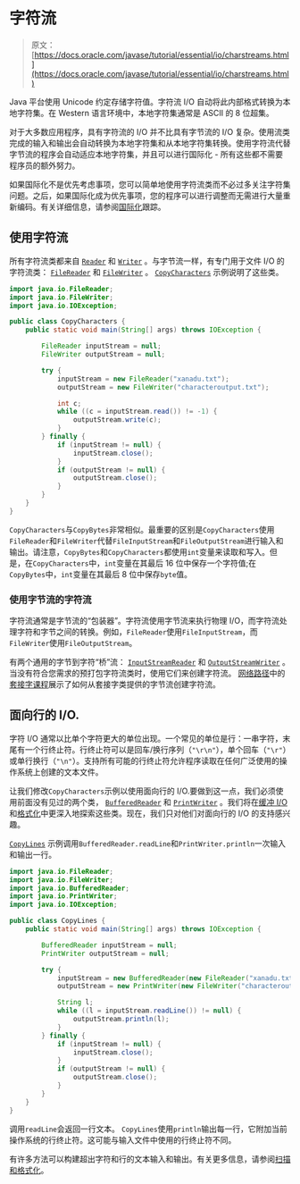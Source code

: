 # 字符流

> 原文： [https://docs.oracle.com/javase/tutorial/essential/io/charstreams.html](https://docs.oracle.com/javase/tutorial/essential/io/charstreams.html)

Java 平台使用 Unicode 约定存储字符值。字符流 I/O 自动将此内部格式转换为本地字符集。在 Western 语言环境中，本地字符集通常是 ASCII 的 8 位超集。

对于大多数应用程序，具有字符流的 I/O 并不比具有字节流的 I/O 复杂。使用流类完成的输入和输出会自动转换为本地字符集和从本地字符集转换。使用字符流代替字节流的程序会自动适应本地字符集，并且可以进行国际化 - 所有这些都不需要程序员的额外努力。

如果国际化不是优先考虑事项，您可以简单地使用字符流类而不必过多关注字符集问题。之后，如果国际化成为优先事项，您的程序可以进行调整而无需进行大量重新编码。有关详细信息，请参阅[国际化](../../i18n/index.html)跟踪。

## 使用字符流

所有字符流类都来自 [`Reader`](https://docs.oracle.com/javase/8/docs/api/java/io/Reader.html) 和 [`Writer`](https://docs.oracle.com/javase/8/docs/api/java/io/Writer.html) 。与字节流一样，有专门用于文件 I/O 的字符流类： [`FileReader`](https://docs.oracle.com/javase/8/docs/api/java/io/FileReader.html) 和 [`FileWriter`](https://docs.oracle.com/javase/8/docs/api/java/io/FileWriter.html) 。 [`CopyCharacters`](examples/CopyCharacters.java) 示例说明了这些类。

```java
import java.io.FileReader;
import java.io.FileWriter;
import java.io.IOException;

public class CopyCharacters {
    public static void main(String[] args) throws IOException {

        FileReader inputStream = null;
        FileWriter outputStream = null;

        try {
            inputStream = new FileReader("xanadu.txt");
            outputStream = new FileWriter("characteroutput.txt");

            int c;
            while ((c = inputStream.read()) != -1) {
                outputStream.write(c);
            }
        } finally {
            if (inputStream != null) {
                inputStream.close();
            }
            if (outputStream != null) {
                outputStream.close();
            }
        }
    }
}
```

`CopyCharacters`与`CopyBytes`非常相似。最重要的区别是`CopyCharacters`使用`FileReader`和`FileWriter`代替`FileInputStream`和`FileOutputStream`进行输入和输出。请注意，`CopyBytes`和`CopyCharacters`都使用`int`变量来读取和写入。但是，在`CopyCharacters`中，`int`变量在其最后 16 位中保存一个字符值;在`CopyBytes`中，`int`变量在其最后 8 位中保存`byte`值。

### 使用字节流的字符流

字符流通常是字节流的“包装器”。字符流使用字节流来执行物理 I/O，而字符流处理字符和字节之间的转换。例如，`FileReader`使用`FileInputStream`，而`FileWriter`使用`FileOutputStream`。

有两个通用的字节到字符“桥”流： [`InputStreamReader`](https://docs.oracle.com/javase/8/docs/api/java/io/InputStreamReader.html) 和 [`OutputStreamWriter`](https://docs.oracle.com/javase/8/docs/api/java/io/OutputStreamWriter.html) 。当没有符合您需求的预打包字符流类时，使用它们来创建字符流。 [网络路径](../../networking/sockets/readingWriting.html)中的[套接字课程](../../networking/sockets/readingWriting.html)展示了如何从套接字类提供的字节流创建字符流。

## 面向行的 I/O.

字符 I/O 通常以比单个字符更大的单位出现。一个常见的单位是行：一串字符，末尾有一个行终止符。行终止符可以是回车/换行序列（`"\r\n"`），单个回车（`"\r"`）或单行换行（`"\n"`）。支持所有可能的行终止符允许程序读取在任何广泛使用的操作系统上创建的文本文件。

让我们修改`CopyCharacters`示例以使用面向行的 I/O.要做到这一点，我们必须使用前面没有见过的两个类， [`BufferedReader`](https://docs.oracle.com/javase/8/docs/api/java/io/BufferedReader.html) 和 [`PrintWriter`](https://docs.oracle.com/javase/8/docs/api/java/io/PrintWriter.html) 。我们将在[缓冲 I/O](buffers.html) 和[格式化](formatting.html)中更深入地探索这些类。现在，我们只对他们对面向行的 I/O 的支持感兴趣。

[`CopyLines`](examples/CopyLines.java) 示例调用`BufferedReader.readLine`和`PrintWriter.println`一次输入和输出一行。

```java
import java.io.FileReader;
import java.io.FileWriter;
import java.io.BufferedReader;
import java.io.PrintWriter;
import java.io.IOException;

public class CopyLines {
    public static void main(String[] args) throws IOException {

        BufferedReader inputStream = null;
        PrintWriter outputStream = null;

        try {
            inputStream = new BufferedReader(new FileReader("xanadu.txt"));
            outputStream = new PrintWriter(new FileWriter("characteroutput.txt"));

            String l;
            while ((l = inputStream.readLine()) != null) {
                outputStream.println(l);
            }
        } finally {
            if (inputStream != null) {
                inputStream.close();
            }
            if (outputStream != null) {
                outputStream.close();
            }
        }
    }
}
```

调用`readLine`会返回一行文本。 `CopyLines`使用`println`输出每一行，它附加当前操作系统的行终止符。这可能与输入文件中使用的行终止符不同。

有许多方法可以构建超出字符和行的文本输入和输出。有关更多信息，请参阅[扫描和格式化](scanfor.html)。